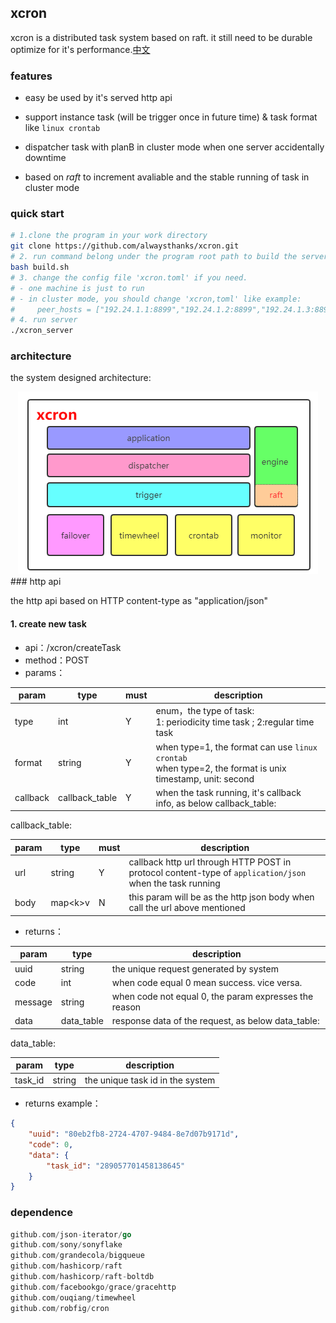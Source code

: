 ## xcron

xcron is a distributed task system based on raft. it still need to be durable optimize for it's performance.[中文](https://github.com/alwaysthanks/xcron/blob/master/README_CN.md)

### features

- easy be used by it's served http api

- support instance task (will be trigger once in future time) & task format like `linux crontab`

- dispatcher task with planB in cluster mode when one server accidentally downtime
- based on *raft* to increment avaliable and the stable running of task in cluster mode

### quick start

```bash
# 1.clone the program in your work directory
git clone https://github.com/alwaysthanks/xcron.git
# 2. run command belong under the program root path to build the server
bash build.sh
# 3. change the config file 'xcron.toml' if you need.
# - one machine is just to run
# - in cluster mode, you should change 'xcron,toml' like example:
#     peer_hosts = ["192.24.1.1:8899","192.24.1.2:8899","192.24.1.3:8899"]
# 4. run server
./xcron_server
```

### architecture

the system designed architecture:

<center>
    <img src="https://github.com/alwaysthanks/xcron/blob/master/doc/xcron_arch.png">
</center>
### http api

the http api based on HTTP content-type as "application/json"

#### 1. create new task

- api：/xcron/createTask
- method：POST
- params：

| param    | type           | must | description                                                  |
| -------- | -------------- | ---- | ------------------------------------------------------------ |
| type     | int            | Y    | enum，the type of task: <br />1: periodicity time task ; 2:regular time task |
| format   | string         | Y    | when type=1,  the format can use `linux crontab`<br />when type=2, the format is unix timestamp, unit: second |
| callback | callback_table | Y    | when the task running, it's callback info, as below callback_table: |

callback_table:

| param | type      | must | description |
| ----- | ------ | ---- | ---------- |
| url  | string        | Y  | callback http url through HTTP POST in protocol content-type of `application/json` when the task running |
| body | map\<k\>v | N  | this param will be as the http json body when call the url above mentioned |

- returns：

| param   | type       | description                                           |
| ------- | ---------- | ----------------------------------------------------- |
| uuid    | string     | the unique request generated by system                |
| code    | int        | when code equal 0 mean success. vice versa.           |
| message | string     | when code not equal 0, the param expresses the reason |
| data    | data_table | response data of the request, as below data_table:    |

data_table:

| param   | type   | description                      |
| ------- | ------ | -------------------------------- |
| task_id | string | the unique task id in the system |


- returns example：

```json
{
    "uuid": "80eb2fb8-2724-4707-9484-8e7d07b9171d",
    "code": 0,
    "data": {
        "task_id": "289057701458138645"
    }
}
```



### dependence

```go
github.com/json-iterator/go
github.com/sony/sonyflake
github.com/grandecola/bigqueue
github.com/hashicorp/raft
github.com/hashicorp/raft-boltdb
github.com/facebookgo/grace/gracehttp
github.com/ouqiang/timewheel
github.com/robfig/cron
```


